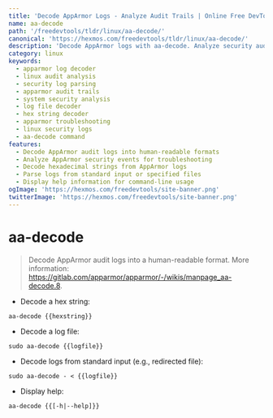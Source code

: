 ```yaml
---
title: 'Decode AppArmor Logs - Analyze Audit Trails | Online Free DevTools by Hexmos'
name: aa-decode
path: '/freedevtools/tldr/linux/aa-decode/'
canonical: 'https://hexmos.com/freedevtools/tldr/linux/aa-decode/'
description: 'Decode AppArmor logs with aa-decode. Analyze security audit trails and enhance system security on Linux using human-readable formats. Free online tool, no registration required.'
category: linux
keywords:
  - apparmor log decoder
  - linux audit analysis
  - security log parsing
  - apparmor audit trails
  - system security analysis
  - log file decoder
  - hex string decoder
  - apparmor troubleshooting
  - linux security logs
  - aa-decode command
features:
  - Decode AppArmor audit logs into human-readable formats
  - Analyze AppArmor security events for troubleshooting
  - Decode hexadecimal strings from AppArmor logs
  - Parse logs from standard input or specified files
  - Display help information for command-line usage
ogImage: 'https://hexmos.com/freedevtools/site-banner.png'
twitterImage: 'https://hexmos.com/freedevtools/site-banner.png'
---
```


# aa-decode

> Decode AppArmor audit logs into a human-readable format.
> More information: <https://gitlab.com/apparmor/apparmor/-/wikis/manpage_aa-decode.8>.

- Decode a hex string:

`aa-decode {{hexstring}}`

- Decode a log file:

`sudo aa-decode {{logfile}}`

- Decode logs from standard input (e.g., redirected file):

`sudo aa-decode - < {{logfile}}`

- Display help:

`aa-decode {{[-h|--help]}}`
